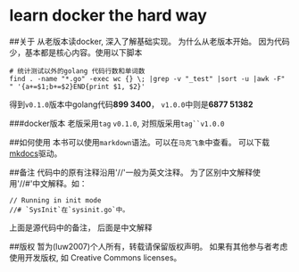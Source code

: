 learn docker the hard way
=========================

##关于
从老版本读docker, 深入了解基础实现。
为什么从老版本开始。 因为代码少，基本都是核心内容。使用以下脚本

	# 统计测试以外的golang 代码行数和单词数
	find . -name "*.go" -exec wc {} \; |grep -v "_test" |sort -u |awk -F" " '{a+=$1;b+=$2}END{print $1, $2}'
得到`v0.1.0`版本中golang代码**899 3400**，
`v1.0.0`中则是**6877 51382**

###docker版本
老版采用`tag` `v0.1.0`, 
对照版采用`tag``v1.0.0`

##如何使用
本书可以使用`markdown`语法。可以在`马克飞象`中查看。
可以下载[mkdocs](http://www.mkdocs.org/)驱动。

##备注
代码中的原有注释沿用'//'一般为英文注释。
为了区别中文解释使用'//#'中文解释。如：

	// Running in init mode
	//# `SysInit`在`sysinit.go`中。
上面是源代码中的备注， 后面是中文解释

##版权
暂为(luw2007)个人所有，转载请保留版权声明。
如果有其他参与者考虑使用开发版权, 如 Creative Commons licenses。
